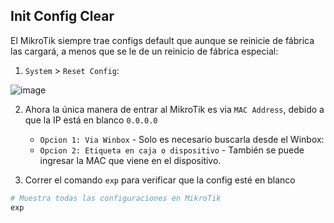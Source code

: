 
## Init Config Clear

El MikroTik siempre trae configs default que aunque se reinicie de fábrica las cargará, a menos que se le de un reinicio de fábrica especial:

1. `System` > `Reset Config`:

![image](https://github.com/Fz3r0/Fz3r0_-_MikroTik/assets/94720207/de04c3d9-83ea-4967-8d6c-fabf14c638b4)

2. Ahora la única manera de entrar al MikroTik es via `MAC Address`, debido a que la IP está en blanco `0.0.0.0`

    - `Opcion 1: Via Winbox` - Solo es necesario buscarla desde el Winbox:
    - `Opcion 2: Etiqueta en caja o dispositivo` - También se puede ingresar la MAC que viene en el dispositivo. 

3. Correr el comando `exp` para verificar que la config esté en blanco 

````py
# Muestra todas las configuraciones en MikroTik
exp
````
